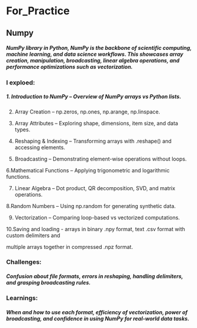# For_Practice

## Numpy
##### NumPy library in Python, NumPy is the backbone of scientific computing, machine learning, and data science workflows. This showcases array creation, manipulation, broadcasting, linear algebra operations, and performance optimizations such as vectorization. 

### I exploed:
##### 1. Introduction to NumPy – Overview of NumPy arrays vs Python lists.

2. Array Creation – np.zeros, np.ones, np.arange, np.linspace.

3. Array Attributes – Exploring shape, dimensions, item size, and data types.

4. Reshaping & Indexing – Transforming arrays with .reshape() and accessing elements.

5. Broadcasting – Demonstrating element-wise operations without loops.

6.Mathematical Functions – Applying trigonometric and logarithmic functions.

7. Linear Algebra – Dot product, QR decomposition, SVD, and matrix operations.

8.Random Numbers – Using np.random for generating synthetic data.

9. Vectorization – Comparing loop-based vs vectorized computations.

10.Saving and loading - arrays in binary .npy format, text .csv format with custom delimiters and 
   
   multiple arrays together in compressed .npz format.
   
### Challenges: 
##### Confusion about file formats, errors in reshaping, handling delimiters, and grasping broadcasting rules.

### Learnings: 
##### When and how to use each format, efficiency of vectorization, power of broadcasting, and confidence in using NumPy for real-world data tasks.
